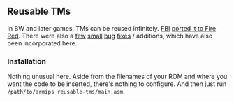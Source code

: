## Reusable TMs

In BW and later games, TMs can be reused infinitely. [FBI](https://www.pokecommunity.com/member.php?u=365518) [ported it to Fire Red](https://www.pokecommunity.com/showpost.php?p=8512782&postcount=29). There were also a [few](https://www.pokecommunity.com/showpost.php?p=8624628&postcount=43) [small](https://www.pokecommunity.com/showpost.php?p=8639284&postcount=474) [bug](https://www.pokecommunity.com/showpost.php?p=8513919&postcount=490) [fixes](https://www.pokecommunity.com/showpost.php?p=8933435&postcount=730) / additions, which have also been incorporated here.

### Installation

Nothing unusual here. Aside from the filenames of your ROM and where you want the code to be inserted, there's nothing to configure. And then just run `/path/to/armips reusable-tms/main.asm`.